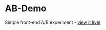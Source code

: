 # AB-Demo
Simple front-end A/B experiment - [view it live!](https://brucebra000.github.io/AB-Demo/)
